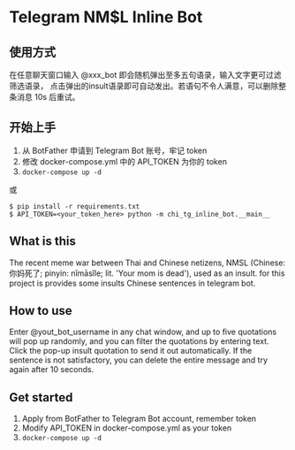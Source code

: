 # Telegram NM$L Inline Bot

## 使用方式

在任意聊天窗口输入 @xxx_bot 即会随机弹出至多五句语录，输入文字更可过滤筛选语录，
点击弹出的insult语录即可自动发出。若语句不令人满意，可以删除整条消息 10s 后重试。

## 开始上手

1. 从 BotFather 申请到 Telegram Bot 账号，牢记 token
2. 修改 docker-compose.yml 中的 API_TOKEN 为你的 token
3. `docker-compose up -d`

或

``` shell script
$ pip install -r requirements.txt
$ API_TOKEN=<your_token_here> python -m chi_tg_inline_bot.__main__
```
## What is this
The recent meme war between Thai and Chinese netizens, NMSL (Chinese: 你妈死了; pinyin: nǐmāsǐle; lit. 'Your mom is dead'), used as an insult. for this project is provides some insults Chinese sentences in telegram bot.

## How to use

Enter @yout_bot_username in any chat window, and up to five quotations will pop up randomly, and you can filter the quotations by entering text.
Click the pop-up insult quotation to send it out automatically. If the sentence is not satisfactory, you can delete the entire message and try again after 10 seconds.

## Get started

1. Apply from BotFather to Telegram Bot account, remember token
2. Modify API_TOKEN in docker-compose.yml as your token
3. `docker-compose up -d`
